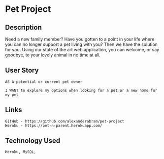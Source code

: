 # Pet Project

## Description
Need a new family member? Have you gotten to a point in your life where you can no longer support a pet living with you? Then we have the solution for you. Using our state of the art web application, you can welcome, or say goodbye, to your lovely animal in no time at all. 

## User Story
    AS A potential or current pet owner 

    I WANT to explore my options when looking for a pet or a new home for my pet 

## Links
    GitHub - https://github.com/alexanderabram/pet-project
    Heroku - https://pet-n-parent.herokuapp.com/

## Technology Used 
    Heroku, MySQL, 


